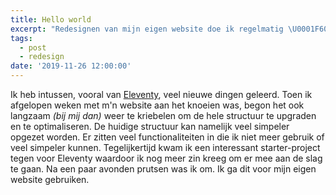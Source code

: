 ```yaml
---
title: Hello world
excerpt: "Redesignen van mijn eigen website doe ik regelmatig \U0001F601. Het gaat me dan eigenlijk niet eens om het resultaat. Het proces om met nieuwe technieken te experimenteren is leuk en leerzaam. In april heb ik mijn website overgezet naar Netlify en gebruik ik <a href=\"https://www.11ty.io/\">Eleventy</a> als static site generator. <strong>Dit werkt super!</strong>"
tags:
  - post
  - redesign
date: '2019-11-26 12:00:00'
---
```

Ik heb intussen, vooral van [Eleventy](https://www.11ty.io/), veel nieuwe dingen geleerd. Toen ik afgelopen weken met m'n website aan het knoeien was, begon het ook langzaam _(bij mij dan)_ weer te kriebelen om de hele structuur te upgraden en te optimaliseren. De huidige structuur kan namelijk veel simpeler opgezet worden. Er zitten veel functionaliteiten in die ik niet meer gebruik of veel simpeler kunnen. Tegelijkertijd kwam ik een interessant starter-project tegen voor Eleventy waardoor ik nog meer zin kreeg om er mee aan de slag te gaan. Na een paar avonden prutsen was ik om. Ik ga dit voor mijn eigen website gebruiken.
